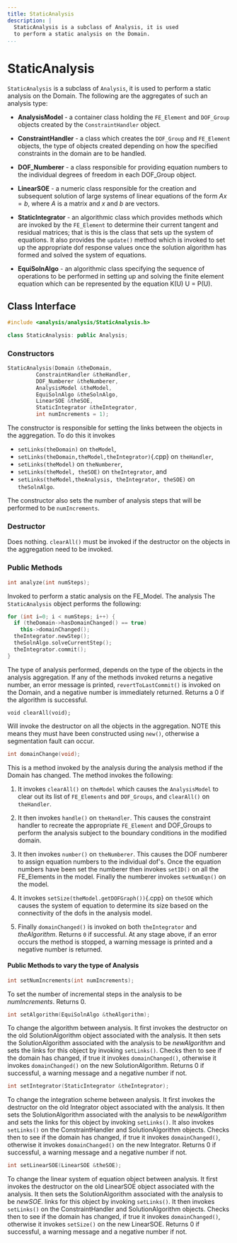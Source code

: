 ```yaml
---
title: StaticAnalysis
description: |
  StaticAnalysis is a subclass of Analysis, it is used 
  to perform a static analysis on the Domain.
...
```


# StaticAnalysis

`StaticAnalysis` is a subclass of `Analysis`, it is used to perform a static
analysis on the Domain. The following are the aggregates of such an
analysis type:

-  **AnalysisModel** - a container class holding the `FE_Element` and
   `DOF_Group` objects created by the `ConstraintHandler` object.

-  **ConstraintHandler** - a class which creates the `DOF_Group` and
   `FE_Element` objects, the type of objects created depending on how the
   specified constraints in the domain are to be handled.

-  **DOF_Numberer** - a class responsible for providing equation
   numbers to the individual degrees of freedom in each DOF_Group
   object.

-  **LinearSOE** - a numeric class responsible for the creation and
   subsequent solution of large systems of linear equations of the form
   $Ax = b$, where $A$ is a matrix and $x$ and $b$ are vectors.

-  **StaticIntegrator** - an algorithmic class which provides methods
   which are invoked by the `FE_Element` to determine their current
   tangent and residual matrices; that is this is the class that sets
   up the system of equations. It also provides the `update()` method
   which is invoked to set up the appropriate dof response values once
   the solution algorithm has formed and solved the system of
   equations.

-  **EquiSolnAlgo** - an algorithmic class specifying the sequence of
   operations to be performed in setting up and solving the finite
   element equation which can be represented by the equation K(U) U =
   P(U).

## Class Interface
```cpp
#include <analysis/analysis/StaticAnalysis.h>

class StaticAnalysis: public Analysis;
```

### Constructors

```cpp
StaticAnalysis(Domain &theDomain, 
         ConstraintHandler &theHandler, 
         DOF_Numberer &theNumberer, 
         AnalysisModel &theModel,
         EquiSolnAlgo &theSolnAlgo,
         LinearSOE &theSOE, 
         StaticIntegrator &theIntegrator,
         int numIncrements = 1);
```

The constructor is responsible for setting the links between the objects
in the aggregation. To do this it invokes 

- `setLinks(theDomain)` on `theModel`, 
- `setLinks(theDomain,theModel,theIntegrator)`{.cpp} on `theHandler`, 
- `setLinks(theModel)` on `theNumberer`, 
- `setLinks(theModel, theSOE)` on `theIntegrator`, and 
- `setLinks(theModel,theAnalysis, theIntegrator, theSOE)` on `theSolnAlgo`. 

The constructor also sets the number of analysis steps that will be performed
to be `numIncrements`.

### Destructor

Does nothing. `clearAll()` must be invoked if the destructor on the
objects in the aggregation need to be invoked.


### Public Methods

```cpp
int analyze(int numSteps);
```

Invoked to perform a static analysis on the FE_Model. The analysis The
`StaticAnalysis` object performs the following:

```cpp
for (int i=0; i < numSteps; i++) {
  if (theDomain->hasDomainChanged() == true)
    this->domainChanged();
  theIntegrator.newStep();
  theSolnAlgo.solveCurrentStep();
  theIntegrator.commit();
}
```

The type of analysis performed, depends on the type of the objects in
the analysis aggregation. If any of the methods invoked returns a
negative number, an error message is printed, `revertToLastCommit()` is
invoked on the Domain, and a negative number is immediately returned.
Returns a $0$ if the algorithm is successful.


```{.cpp}
void clearAll(void);
```

Will invoke the destructor on all the objects in the aggregation. NOTE
this means they must have been constructed using `new()`, otherwise a
segmentation fault can occur.

```cpp
int domainChange(void);
```

This is a method invoked by the analysis during the analysis method if
the Domain has changed. The method invokes the following:

1.  It invokes `clearAll()` on `theModel` which causes the `AnalysisModel`
    to clear out its list of `FE_Elements` and `DOF_Groups`, and
    `clearAll()` on `theHandler`.

2.  It then invokes `handle()` on `theHandler`. This causes the
    constraint handler to recreate the appropriate `FE_Element` and
    DOF_Groups to perform the analysis subject to the boundary
    conditions in the modified domain.

3.  It then invokes `number()` on `theNumberer`. This causes the DOF
    numberer to assign equation numbers to the individual dof's. Once
    the equation numbers have been set the numberer then invokes
    `setID()` on all the FE_Elements in the model. Finally the numberer
    invokes `setNumEqn()` on the model.

4.  It invokes `setSize(theModel.getDOFGraph())`{.cpp} on `theSOE` which
    causes the system of equation to determine its size based on the
    connectivity of the dofs in the analysis model.

5.  Finally `domainChanged()` is invoked on both `theIntegrator` and
    *theAlgorithm*. Returns `0` if successful. At any stage above, if an
    error occurs the method is stopped, a warning message is printed and
    a negative number is returned.



#### Public Methods to vary the type of Analysis

```cpp
int setNumIncrements(int numIncrements);
```

To set the number of incremental steps in the analysis to be
*numIncrements*. Returns $0$.

```cpp
int setAlgorithm(EquiSolnAlgo &theAlgorithm);
```

To change the algorithm between analysis. It first invokes the
destructor on the old SolutionAlgorithm object associated with the
analysis. It then sets the SolutionAlgorithm associated with the
analysis to be *newAlgorithm* and sets the links for this object by
invoking `setLinks()`. Checks then to see if the domain has changed, if
true it invokes `domainChanged()`, otherwise it invokes
`domainChanged()` on the new SolutionAlgorithm. Returns $0$ if
successful, a warning message and a negative number if not.

```cpp
int setIntegrator(StaticIntegrator &theIntegrator);
```

To change the integration scheme between analysis. It first invokes the
destructor on the old Integrator object associated with the analysis. It
then sets the SolutionAlgorithm associated with the analysis to be
*newAlgorithm* and sets the links for this object by invoking
`setLinks()`. It also invokes `setLinks()` on the ConstraintHandler and
SolutionAlgorithm objects. Checks then to see if the domain has changed,
if true it invokes `domainChanged()`, otherwise it invokes
`domainChanged()` on the new Integrator. Returns $0$ if successful, a
warning message and a negative number if not.


```cpp
int setLinearSOE(LinearSOE &theSOE);
```

To change the linear system of equation object between analysis. It
first invokes the destructor on the old LinearSOE object associated with
the analysis. It then sets the SolutionAlgorithm associated with the
analysis to be *newSOE*. links for this object by invoking `setLinks()`.
It then invokes `setLinks()` on the ConstraintHandler and
SolutionAlgorithm objects. Checks then to see if the domain has changed,
if true it invokes `domainChanged()`, otherwise it invokes `setSize()`
on the new LinearSOE. Returns $0$ if successful, a warning message and a
negative number if not.

